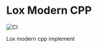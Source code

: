 # Lox Modern CPP

![CI](https://github.com/codingpotato/Lox-modern-cpp/workflows/CI/badge.svg)

Lox modern cpp implement
